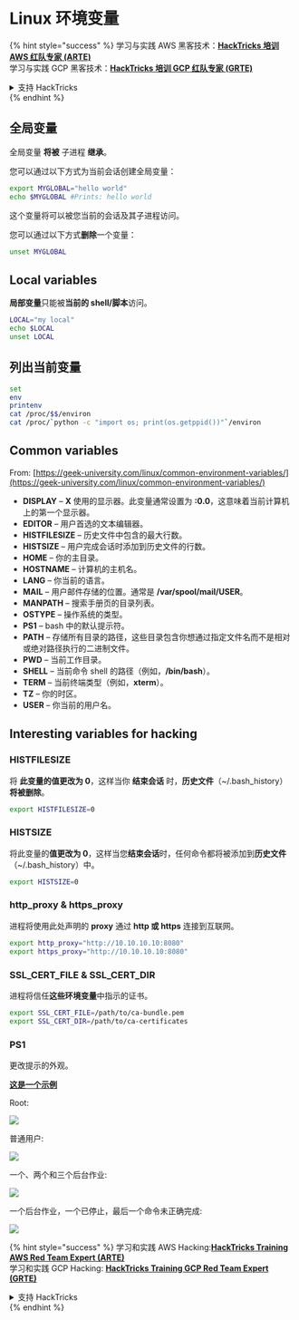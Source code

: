 # Linux 环境变量

{% hint style="success" %}
学习与实践 AWS 黑客技术：<img src="/.gitbook/assets/arte.png" alt="" data-size="line">[**HackTricks 培训 AWS 红队专家 (ARTE)**](https://training.hacktricks.xyz/courses/arte)<img src="/.gitbook/assets/arte.png" alt="" data-size="line">\
学习与实践 GCP 黑客技术：<img src="/.gitbook/assets/grte.png" alt="" data-size="line">[**HackTricks 培训 GCP 红队专家 (GRTE)**<img src="/.gitbook/assets/grte.png" alt="" data-size="line">](https://training.hacktricks.xyz/courses/grte)

<details>

<summary>支持 HackTricks</summary>

* 查看 [**订阅计划**](https://github.com/sponsors/carlospolop)!
* **加入** 💬 [**Discord 群组**](https://discord.gg/hRep4RUj7f) 或 [**Telegram 群组**](https://t.me/peass) 或 **关注** 我们的 **Twitter** 🐦 [**@hacktricks\_live**](https://twitter.com/hacktricks\_live)**.**
* **通过向** [**HackTricks**](https://github.com/carlospolop/hacktricks) 和 [**HackTricks Cloud**](https://github.com/carlospolop/hacktricks-cloud) GitHub 仓库提交 PR 分享黑客技巧。

</details>
{% endhint %}

## 全局变量

全局变量 **将被** 子进程 **继承**。

您可以通过以下方式为当前会话创建全局变量：
```bash
export MYGLOBAL="hello world"
echo $MYGLOBAL #Prints: hello world
```
这个变量将可以被您当前的会话及其子进程访问。

您可以通过以下方式**删除**一个变量：
```bash
unset MYGLOBAL
```
## Local variables

**局部变量**只能被**当前的 shell/脚本**访问。
```bash
LOCAL="my local"
echo $LOCAL
unset LOCAL
```
## 列出当前变量
```bash
set
env
printenv
cat /proc/$$/environ
cat /proc/`python -c "import os; print(os.getppid())"`/environ
```
## Common variables

From: [https://geek-university.com/linux/common-environment-variables/](https://geek-university.com/linux/common-environment-variables/)

* **DISPLAY** – **X** 使用的显示器。此变量通常设置为 **:0.0**，这意味着当前计算机上的第一个显示器。
* **EDITOR** – 用户首选的文本编辑器。
* **HISTFILESIZE** – 历史文件中包含的最大行数。
* **HISTSIZE** – 用户完成会话时添加到历史文件的行数。
* **HOME** – 你的主目录。
* **HOSTNAME** – 计算机的主机名。
* **LANG** – 你当前的语言。
* **MAIL** – 用户邮件存储的位置。通常是 **/var/spool/mail/USER**。
* **MANPATH** – 搜索手册页的目录列表。
* **OSTYPE** – 操作系统的类型。
* **PS1** – bash 中的默认提示符。
* **PATH** – 存储所有目录的路径，这些目录包含你想通过指定文件名而不是相对或绝对路径执行的二进制文件。
* **PWD** – 当前工作目录。
* **SHELL** – 当前命令 shell 的路径（例如，**/bin/bash**）。
* **TERM** – 当前终端类型（例如，**xterm**）。
* **TZ** – 你的时区。
* **USER** – 你当前的用户名。

## Interesting variables for hacking

### **HISTFILESIZE**

将 **此变量的值更改为 0**，这样当你 **结束会话** 时，**历史文件**（\~/.bash\_history）**将被删除**。
```bash
export HISTFILESIZE=0
```
### **HISTSIZE**

将此变量的**值更改为 0**，这样当您**结束会话**时，任何命令都将被添加到**历史文件**（\~/.bash\_history）中。
```bash
export HISTSIZE=0
```
### http\_proxy & https\_proxy

进程将使用此处声明的 **proxy** 通过 **http 或 https** 连接到互联网。
```bash
export http_proxy="http://10.10.10.10:8080"
export https_proxy="http://10.10.10.10:8080"
```
### SSL\_CERT\_FILE & SSL\_CERT\_DIR

进程将信任**这些环境变量**中指示的证书。
```bash
export SSL_CERT_FILE=/path/to/ca-bundle.pem
export SSL_CERT_DIR=/path/to/ca-certificates
```
### PS1

更改提示的外观。

[**这是一个示例**](https://gist.github.com/carlospolop/43f7cd50f3deea972439af3222b68808)

Root:

![](<../.gitbook/assets/image (897).png>)

普通用户:

![](<../.gitbook/assets/image (740).png>)

一个、两个和三个后台作业:

![](<../.gitbook/assets/image (145).png>)

一个后台作业，一个已停止，最后一个命令未正确完成:

![](<../.gitbook/assets/image (715).png>)


{% hint style="success" %}
学习和实践 AWS Hacking:<img src="/.gitbook/assets/arte.png" alt="" data-size="line">[**HackTricks Training AWS Red Team Expert (ARTE)**](https://training.hacktricks.xyz/courses/arte)<img src="/.gitbook/assets/arte.png" alt="" data-size="line">\
学习和实践 GCP Hacking: <img src="/.gitbook/assets/grte.png" alt="" data-size="line">[**HackTricks Training GCP Red Team Expert (GRTE)**<img src="/.gitbook/assets/grte.png" alt="" data-size="line">](https://training.hacktricks.xyz/courses/grte)

<details>

<summary>支持 HackTricks</summary>

* 查看 [**订阅计划**](https://github.com/sponsors/carlospolop)!
* **加入** 💬 [**Discord 群组**](https://discord.gg/hRep4RUj7f) 或 [**telegram 群组**](https://t.me/peass) 或 **在** **Twitter** 🐦 [**@hacktricks\_live**](https://twitter.com/hacktricks\_live)**上关注我们。**
* **通过向** [**HackTricks**](https://github.com/carlospolop/hacktricks) 和 [**HackTricks Cloud**](https://github.com/carlospolop/hacktricks-cloud) github 仓库提交 PR 来分享黑客技巧。

</details>
{% endhint %}
